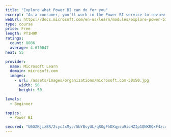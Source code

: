 ```yaml
---
title: "Explore what Power BI can do for you"
excerpt: "As a consumer, you'll work in the Power BI service to review and interact with content that has been shared with you. This module provides the foundational information that you need to work effectively in the Power BI service."
webUrl: https://docs.microsoft.com/en-us/learn/modules/explore-power-bi-service/
type: course
price: Free
length: PT1H9M
ratings:
  count: 8086
  average: 4.670047
heat: 55

provider:
  name: Microsoft Learn
  domain: microsoft.com
  images:
    - url: /assets/images/organizations/microsoft.com-50x50.jpg
      width: 50
      height: 50

levels:
  - Beginner

topics:
  - Power BI

secured: "U6GZKjizBR/2cycJxMyc/5bYBsyUL/qROgFhDXqysu9icHZIp1QNKRQxF4zcrh7FT/nP06LXKAQFQbPBFfcnqgRk0RNaxUr87w32tPmK6NtX9HI6Upn0MVIQURUpECvwc3B+jox3WiwsFoYtrp1hBpj3UCILOCPWy0LoHgyh6J3jCe0yJTuF+dPlGjuY1IG6/yfHAUUivTeAZTdhfkMCs91WIQL/If2GU9UHxWrr2T5MVVYV/Wp/MThlRwQIkxBPoFmJOSNzS+mAp4kIegr17mEyIrEdkZU6CJIJrHGMi1OU6m8LKyT4X0G1mKc9RMe09XyYkAP4BscH8QAWrP+txJkRAOqFze3zVEQ38G7PgGkvhzOoD3gtGUQQUkOeC4cH4mCzJJ4Yqt44wEpyP0nHgHhCqIRLNVEXgFeKGl4sHC4=;qcrNMY2XeNXL2bMQ42BTnA=="
---
```


